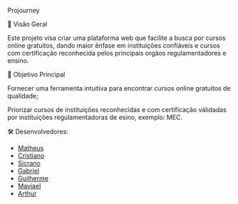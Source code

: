 Projourney

📌 Visão Geral

Este projeto visa criar uma plataforma web que facilite a busca por cursos online gratuitos, dando maior ênfase em instituições confiáveis e cursos com certificação reconhecida pelos principais orgãos regulamentadores e ensino.

🎯 Objetivo Principal

Fornecer uma ferramenta intuitiva para encontrar cursos online gratuitos de qualidade;

Priorizar cursos de instituições reconhecidas e com certificação válidadas por instituições regulamentadoras de esino, exemplo: MEC.
  

🛠 Desenvolvedores:

 * [Matheus](https://github.com/MLangendolf)
 * [Cristiano](https://github.com/Criswxyz)
 * [Sicrano](https://github.com/lilialnas)
* [Gabriel](https://github.com/gabrielsaruba)
* [Guilherme](https://github.com/BalaZxx)
* [Maviael](https://github.com/MaviMelo)
* [Arthur](https://github.com/apmrnh)
